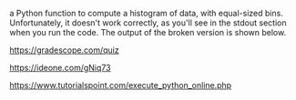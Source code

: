 a Python function to compute a histogram of data, with equal-sized bins. Unfortunately, it doesn't work correctly, as you'll see in the stdout section when you run the code. The output of the broken version is shown below.
 
 
https://gradescope.com/quiz

https://ideone.com/gNiq73

https://www.tutorialspoint.com/execute_python_online.php